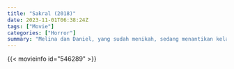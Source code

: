 ```yaml
---
title: "Sakral (2018)"
date: 2023-11-01T06:38:24Z
tags: ["Movie"]
categories: ["Horror"]
summary: "Melina dan Daniel, yang sudah menikah, sedang menantikan kelahiran putri kembar mereka, Flora dan Fiona. Sayangnya, hanya Flora yang bertahan. Namun Flora tumbuh sebagai anak yang pendiam, enggan berinteraksi dengan orang tuanya."
---
```


<mux-player stream-type="on-demand"
src="https://kp3d-my.sharepoint.com/personal/ryoo_kp3d_onmicrosoft_com/_layouts/15/download.aspx?share=EUsyGnbVOYNCjv_cMrtFQg0BVE6FmWSMDyax0meJFWm_eA" prefer-playback="mse" controls>

</mux-player>


{{< movieinfo id="546289" >}}

<script src="https://cdn.jsdelivr.net/npm/@mux/mux-player"></script>

 <script type="application/ld+json ">
{
"@context": "https://schema.org/",
"@type": "VideoObject",
"name": "Sakral (2018)",
"contentUrl": "https://stream.mux.com/zuWT01w4sW02G3PRc4opIMcT5FNhJHWKhC7ekga2SU7YQ.m3u8",
"thumbnailUrl": "https://www.themoviedb.org/t/p/original/1kyBpWRaAJVam2mi5W4qkSEwBpg.jpg?width=314&fit_mode=preserve&time=25",
"uploadDate": "2023-11-01T06:38:24Z",
}

</script>